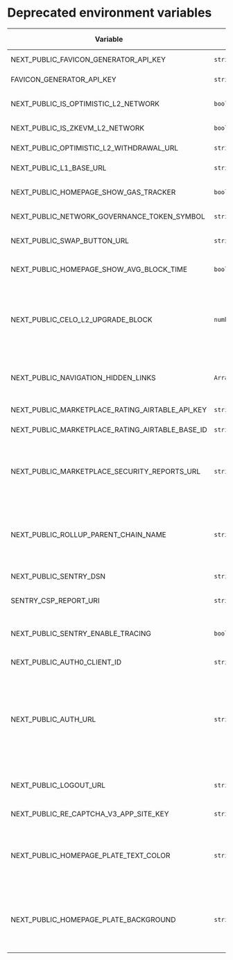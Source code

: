 # Deprecated environment variables

| Variable | Type | Description | Compulsoriness | Default value | Example value | Introduced in version | Deprecated in version | Comment |
| --- | --- | --- | --- | --- | --- | --- | --- | --- |
| NEXT_PUBLIC_FAVICON_GENERATOR_API_KEY | `string` | RealFaviconGenerator [API key](https://realfavicongenerator.net/api/) | Required | - | `<your-secret>` | v1.11.0 | v1.16.0 | Replaced FAVICON_GENERATOR_API_KEY |
| FAVICON_GENERATOR_API_KEY | `string` | RealFaviconGenerator [API key](https://realfavicongenerator.net/api/) | Required | - | `<your-secret>` | v1.16.0+ | v1.37.0 | We don't use RealFaviconGenerator anymore |
| NEXT_PUBLIC_IS_OPTIMISTIC_L2_NETWORK | `boolean` | Set to true for optimistic L2 solutions | Required | - | `true` | v1.17.0 | v1.24.0 | Replaced by NEXT_PUBLIC_ROLLUP_TYPE |
| NEXT_PUBLIC_IS_ZKEVM_L2_NETWORK | `boolean` | Set to true for zkevm L2 solutions  | Required | - | `true` | v1.17.0 | v1.24.0 | Replaced by NEXT_PUBLIC_ROLLUP_TYPE |
| NEXT_PUBLIC_OPTIMISTIC_L2_WITHDRAWAL_URL | `string` | URL for optimistic L2 -> L1 withdrawals | Required | - | `https://app.optimism.io/bridge/withdraw` | v1.17.0 | v1.24.0 | Renamed to NEXT_PUBLIC_ROLLUP_L2_WITHDRAWAL_URL |
| NEXT_PUBLIC_L1_BASE_URL | `string` | Blockscout base URL for L1 network | Required | - | `'http://eth-goerli.blockscout.com'` | - | v1.24.0 | Renamed to NEXT_PUBLIC_ROLLUP_L1_BASE_URL |
| NEXT_PUBLIC_HOMEPAGE_SHOW_GAS_TRACKER | `boolean` | Set to false if network doesn't have gas tracker | - | `true` | `false` | - | v1.25.0 | Replaced by NEXT_PUBLIC_GAS_TRACKER_ENABLED |
| NEXT_PUBLIC_NETWORK_GOVERNANCE_TOKEN_SYMBOL | `string` | Network governance token symbol | - | - | `GNO` | v1.12.0 | v1.29.0 | Replaced by NEXT_PUBLIC_NETWORK_SECONDARY_COIN_SYMBOL |
| NEXT_PUBLIC_SWAP_BUTTON_URL | `string` | Application ID in the marketplace or website URL | - | - | `uniswap` | v1.24.0 | v1.31.0 | Replaced by NEXT_PUBLIC_DEFI_DROPDOWN_ITEMS |
| NEXT_PUBLIC_HOMEPAGE_SHOW_AVG_BLOCK_TIME | `boolean` | Set to false if average block time is useless for the network | - | `true` | `false` | v1.0.x+ | v1.35.0 | Replaced by NEXT_PUBLIC_HOMEPAGE_STATS |
| NEXT_PUBLIC_CELO_L2_UPGRADE_BLOCK | `number` | Indicates the block number when the Celo-type chain transitioned to L2. This is used to display links to the Epoch block page from a regular block page. | - | - | `26369280` | v1.37.0+ | v2.2.0 | Removed; configuration done on the API side |
| NEXT_PUBLIC_NAVIGATION_HIDDEN_LINKS | `Array<LinkId>` | List of external links hidden in the navigation. Supported ids are `eth_rpc_api`, `rpc_api` | - | - | `['eth_rpc_api']` | v1.16.0+ | v2.3.0 | Use NEXT_PUBLIC_API_DOCS_TABS instead to hide tabs on the API docs page. |
| NEXT_PUBLIC_MARKETPLACE_RATING_AIRTABLE_API_KEY | `string` | Airtable API key for dapp ratings | - | - | - | v1.33.0+ | v2.3.0 | Removed; now the ratings come from the API |
| NEXT_PUBLIC_MARKETPLACE_RATING_AIRTABLE_BASE_ID | `string` | Airtable base ID with dapp ratings | - | - | - | v1.33.0+ | v2.3.0 | Removed; now the ratings come from the API |
| NEXT_PUBLIC_MARKETPLACE_SECURITY_REPORTS_URL | `string` | URL of configuration file (`.json` format only) which contains app security reports for displaying security scores on the Marketplace page | - | - | `https://example.com/marketplace_security_reports.json` | v1.28.0+ | v2.3.0 | Removed; we don't support this feature anymore |
| NEXT_PUBLIC_ROLLUP_PARENT_CHAIN_NAME | `string` | Set to customize L1 transaction status labels in the UI (e.g., "Sent to <chain-name>"). This setting is applicable only for Arbitrum-based chains. | - | - | `DuckChain` | v1.37.0+ | v2.4.0+ | Replaced with `NEXT_PUBLIC_ROLLUP_PARENT_CHAIN` |
| NEXT_PUBLIC_SENTRY_DSN | `string` | Client key for your Sentry.io app | Required | - | `<your-secret>` | v1.0.x+ | v2.4.0+ | Feature is no longer supported |
| SENTRY_CSP_REPORT_URI | `string` | URL for sending CSP-reports to your Sentry.io app | - | - | `<your-secret>` | v1.0.x+ | v2.4.0+ | Feature is no longer supported |
| NEXT_PUBLIC_SENTRY_ENABLE_TRACING | `boolean` | Enables tracing and performance monitoring in Sentry.io | - | `false` | `true` | v1.17.0+ | v2.4.0+ | Feature is no longer supported |
| NEXT_PUBLIC_AUTH0_CLIENT_ID | `string` | Client id for [Auth0](https://auth0.com/) provider | - | - | `<your-secret>` | v1.0.x+ | v2.4.0+ | Variable is no longer required |
| NEXT_PUBLIC_AUTH_URL | `string` | Account auth base url; it is used for building login URL (`${ NEXT_PUBLIC_AUTH_URL }/auth/auth0`) and logout return URL (`${ NEXT_PUBLIC_AUTH_URL }/auth/logout`); if not provided the base app URL will be used instead | - | - | `https://blockscout.com` | v1.0.x+ | v2.4.0+ | Variable is no longer required |
| NEXT_PUBLIC_LOGOUT_URL | `string` | Account logout url. Required if account is supported for the app instance. | - | - | `https://blockscoutcom.us.auth0.com/v2/logout` | v1.0.x+ | v2.4.0+ | Variable is no longer required |
| NEXT_PUBLIC_RE_CAPTCHA_V3_APP_SITE_KEY | `string` | Google reCAPTCHA v3 site key | - | - | `<your-secret>` | v1.36.x | v2.4.0+ | Replaced with NEXT_PUBLIC_RE_CAPTCHA_APP_SITE_KEY |
| NEXT_PUBLIC_HOMEPAGE_PLATE_TEXT_COLOR | `string` | Text color of the hero plate on the homepage (escape "#" symbol if you use HEX color codes or use rgba-value instead). | - | `white` | `\#DCFE76` | v1.0.x+ | v2.4.0+ | Replaced by NEXT_PUBLIC_HOMEPAGE_HERO_BANNER_CONFIG |
| NEXT_PUBLIC_HOMEPAGE_PLATE_BACKGROUND | `string` | Background css value for hero plate on the homepage (escape "#" symbol if you use HEX color codes or use rgba-value instead). | - | `radial-gradient(103.03% 103.03% at 0% 0%, rgba(183, 148, 244, 0.8) 0%, rgba(0, 163, 196, 0.8) 100%), var(--chakra-colors-blue-400)` | `radial-gradient(at 15% 86%, hsla(350,65%,70%,1) 0px, transparent 50%)` \| `no-repeat bottom 20% right 0px/100% url(https://placekitten/1400/200)` | v1.1.0+ | v2.4.0+ | Replaced by NEXT_PUBLIC_HOMEPAGE_HERO_BANNER_CONFIG |